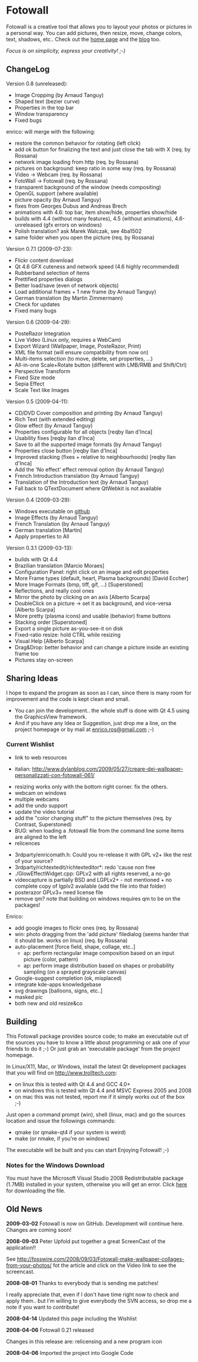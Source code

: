 Fotowall
========

Fotowall is a creative tool that allows you to layout your photos or pictures in a personal way. You can add pictures, then resize, move, change colors, text, shadows, etc..
Check out the [home page](http://code.google.com/p/Fotowall) and the [blog](https://enricoros.wordpress.com/tag/Fotowall) too.

*Focus is on simplicity, express your creativity! ;-)*

ChangeLog
---------

Version 0.8 (unreleased):
* Image Cropping (by Arnaud Tanguy)
* Shaped text (bezier curve)
* Properties in the top bar
* Window transparency
* Fixed bugs

enrico: will merge with the following:
* restore the common behavior for rotating (left click)
* add ok button for finalizing the text and just close the tab with X (req. by Rossana)
* network image loading from http (req. by Rossana)
* pictures on background: keep ratio in some way (req. by Rossana)
* Video -> Webcam (req. by Rossana)
* FotoWall -> Fotowall (req. by Rossana)
* transparent background of the window (needs compositing)
* OpenGL support (where available)
* picture opacity (by Arnaud Tanguy)
* fixes from Georges Dubus and Andreas Brech
* animations with 4.6: top bar, item show/hide, properties show/hide
* builds with 4.4 (without many features), 4.5 (without animations), 4.6-unreleased (gfx errors on windows)
* Polish translation? ask Marek Walczak, see 4ba1502
* same folder when you open the picture (req. by Rossana)

Version 0.7.1 (2009-07-23):

* Flickr content download
* Qt 4.6 GFX cuteness and network speed (4.6 highly recommended)
* Rubberband selection of items
* Prettified properties dialogs
* Better load/save (even of network objects)
* Load additional frames + 1 new frame (by Arnaud Tanguy)
* German translation (by Martin Zimmermann)
* Check for updates
* Fixed many bugs

Version 0.6 (2009-04-29):

* PosteRazor Integration
* Live Video (Linux only, requires a WebCam)
* Export Wizard (Wallpaper, Image, PosteRazor, Print)
* XML file format (will ensure compatibility from now on)
* Multi-items selection (to move, delete, set properties, ...)
* All-in-one Scale+Rotate button (different with LMB/RMB and Shift/Ctrl)
* Perspective Transform
* Fixed Size mode
* Sepia Effect
* Scale Text like Images

Version 0.5 (2009-04-11):

* CD/DVD Cover composition and printing (by Arnaud Tanguy)
* Rich Text (with extended editing)
* Glow effect (by Arnaud Tanguy)
* Properties configurable for all objects [reqby Ilan d'Inca]
* Usability fixes [reqby Ilan d'Inca]
* Save to all the supported image formats (by Arnaud Tanguy)
* Properties close button [reqby Ilan d'Inca]
* Improved stacking (fixes + relative to neighbourhoods) [reqby Ilan d'Inca]
* Add the 'No effect' effect removal option (by Arnaud Tanguy)
* French Introduction translation (by Arnaud Tanguy)
* Translation of the Introduction text (by Arnaud Tanguy)
* Fall back to QTextDocument where QtWebkit is not available

Version 0.4 (2009-03-29):

* Windows executable on [github](http://github.com/enricoros/Fotowall/downloads)
* Image Effects (by Arnaud Tanguy)
* French Translation (by Arnaud Tanguy)
* German translation [Martin]
* Apply properties to All

Version 0.3.1 (2009-03-13):

* builds with Qt 4.4
* Brazilian translation [Marcio Moraes]
* Configuration Panel: right click on an image and edit properties
* More Frame types (default, heart, Plasma backgrounds) [David Eccher]
* More Image Formats (bmp, tiff, gif, ...) [Superstoned]
* Reflections, and really cool ones
* Mirror the photo by clicking on an axis [Alberto Scarpa]
* DoubleClick on a picture -> set it as background, and vice-versa [Alberto Scarpa]
* More pretty (plasma icons) and usable (behavior) frame buttons
* Stacking order [Superstoned]
* Export a single picture as-you-see-it on disk
* Fixed-ratio resize: hold CTRL while resizing
* Visual Help [Alberto Scarpa]
* Drag&Drop: better behavior and can change a picture inside an existing frame too
* Pictures stay on-screen


Sharing Ideas
-------------

I hope to expand the program as soon as I can, since there is many room for improvement and the code is kept clean and small.

- You can join the development.. the whole stuff is done with Qt 4.5 using the
  GraphicsView framework.
- And if you have any Idea or Suggestion, just drop me a line, on the project
  homepage or by mail at  enrico.ros@gmail.com ;-)

### Current Wishlist
* link to web resources
 - italian: http://www.dylanblog.com/2009/05/27/creare-dei-wallpaper-personalizzati-con-fotowall-061/
* resizing works only with the bottom right corner. fix the others.
* webcam on windows
* multiple webcams
* add the undo support
* update the video tutorial
* add the "color changing stuff" to the picture themselves (req. by Contrast, Superstoned)
* BUG: when loading a .fotowall file from the command line some items are aligned to the left
* relicences
 - 3rdparty/enricomath.h: Could you re-release it with GPL v2+ like the rest of your source?
 - 3rdparty/richtextedit/richtexteditor*: redo 'cause non free
 - ./GlowEffectWidget.cpp: GPLv2 with all rights reserved, a no-go
 - videocapture is partially BSD and LGPLv2+ - not mentioned + no complete copy of lgplv2 available (add the file into that folder)
 - posterazor GPLv3+ need license file
 - remove qm? note that building on windows requires qm to be on the packages!

Enrico:
* add google images to flickr ones (req. by Rossana)
* win: photo dragging from the 'add picture' filedialog (seems harder that it should be. works on linux) (req. by Rossana)
* auto-placement [force field, shape, collage, etc..]
  * ap: perform rectangular image composition based on an input picture (color, pattern)
  * ap: perform image distribution based on shapes or probability sampling (on a sprayed grayscale canvas)
* Google-suggest completion (ok, misplaced)
* integrate kde-apps knowledgebase
* svg drawings [balloons, signs, etc..]
* masked pic
* both new and old resize&co


Building
--------

This Fotowall package provides source code; to make an executable out of the
sources you have to know a little about programming or ask one of your friends
to do it ;-) Or just grab an 'executable package' from the project homepage.

In Linux/X11, Mac, or Windows, install the latest Qt development packages that
you will find on http://www.trolltech.com:

- on linux this is tested with Qt 4.4 and GCC 4.0+
- on windows this is tested witn Qt 4.4 and MSVC Express 2005 and 2008
- on mac this was not tested, report me if it simply works out of the box ;-)

Just open a command prompt (win), shell (linux, mac) and go the sources
location and issue the followings commands:

- qmake  (or qmake-qt4 if your system is weird)
- make   (or nmake, if you're on windows)

The executable will be built and you can start Enjoying Fotowall! ;-)

### Notes for the Windows Download

You must have the Microsoft Visual Studio 2008 Redistributable package (1.7MB) installed in your system, otherwise you will get an error.
Click [here](http://www.microsoft.com/downloads/details.aspx?familyid=9B2DA534-3E03-4391-8A4D-074B9F2BC1BF) for downloading the file.


Old News
--------

**2009-03-02** Fotowall is now on GitHub. Development will continue here. Changes are coming soon!

**2008-09-03** Peter Upfold put together a great ScreenCast of the application!!

See http://fosswire.com/2008/09/03/Fotowall-make-wallpaper-collages-from-your-photos/ fot the article and click on the Video link to see the screencast.

**2008-08-01** Thanks to everybody that is sending me patches!

I really appreciate that, even if I don't have time right now to check and apply them.. but I'm willing to give everybody the SVN access, so drop me a note if you want to contribute!

**2008-04-14** Updated this page including the Wishlist

**2008-04-06** Fotowall 0.21 released

Changes in this release are: relicensing and a new program icon

**2008-04-06** Imported the project into Google Code
